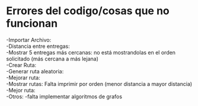 # Errores del codigo/cosas que no funcionan

-Importar Archivo:\
-Distancia entre entregas:\
-Mostrar 5 entregas más cercanas: no está mostrandolas en el orden solicitado (más cercana a más lejana)\
-Crear Ruta: \
-Generar ruta aleatoria:\
-Mejorar ruta:\
-Mostrar rutas: Falta imprimir por orden (menor distancia a mayor distancia)\
-Mejor ruta:\
-Otros:
-falta implementar algoritmos de grafos

